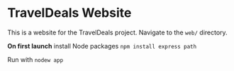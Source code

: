 # TravelDeals Website

This is a website for the TravelDeals project. Navigate to the `web/` directory.

**On first launch** install Node packages `npm install express path`

Run with `nodew app`